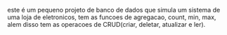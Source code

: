 este é um pequeno projeto de banco de dados que simula um sistema de uma loja de eletronicos, tem as funcoes de agregacao, count, min, max, alem disso tem as operacoes de CRUD(criar, deletar, atualizar e ler).
